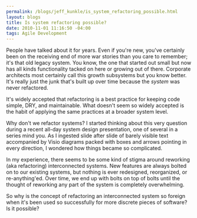 ```yaml
--- 
permalink: /blogs/jeff_kunkle/is_system_refactoring_possible.html
layout: blogs
title: Is system refactoring possible?
date: 2010-11-01 11:16:50 -04:00
tags: Agile Development
---
```

People have talked about it for years. Even if you're new, you've certainly been on the receiving end of more war stories than you care to remember; it's that old legacy system. You know, the one that started out small but now has all kinds functionality tacked on here or growing out of there. Corporate architects most certainly call this growth subsystems but you know better. It's really just the junk that's built up over time because the _system_ was never refactored.

It's widely accepted that refactoring is a best practice for keeping code simple, DRY, and maintainable. What doesn't seem so widely accepted is the habit of applying the same practices at a broader system level. 

Why don't we refactor systems? I started thinking about this very question during a recent all-day system design presentation, one of several in a series mind you. As I ingested slide after slide of barely visible text accompanied by Visio diagrams packed with boxes and arrows pointing in every direction, I wondered how things became so complicated. 

In my experience, there seems to be some kind of stigma around reworking (aka refactoring) interconnected systems. New features are always bolted on to our existing systems, but nothing is ever redesigned, reorganized, or re-anything'ed. Over time, we end up with bolts on top of bolts until the thought of reworking any part of the system is completely overwhelming. 

So why is the concept of refactoring an interconnected system so foreign when it's been used so successfully for more discrete pieces of software? Is it possible? 
